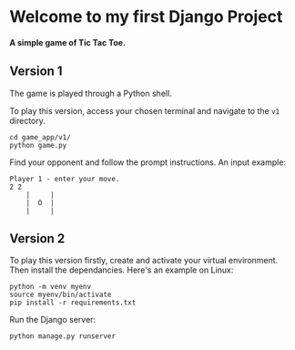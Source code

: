 # Welcome to my first Django Project 

#### A simple game of Tic Tac Toe. 

## Version 1

The game is played through a Python shell. 

To play this version, access your chosen terminal and navigate to the `v1` directory. 
```
cd game_app/v1/
python game.py 
```

Find your opponent and follow the prompt instructions. An input example: 
```
Player 1 - enter your move.
2 2
    |     |    
    |  O  |    
    |     |    
```

## Version 2

To play this version firstly, create and activate your virtual environment. Then install the dependancies. Here's an example on Linux: 
```
python -m venv myenv
source myenv/bin/activate
pip install -r requirements.txt 
```

Run the Django server: 
```
python manage.py runserver
```
  
